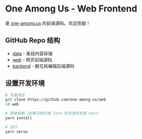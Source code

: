 # One Among Us - Web Frontend

是 [one-among.us](https://one-among.us/) 的前端源码。欢迎贡献！

## GitHub Repo 结构

* [data](https://github.com/one-among-us/data) - 条目内容存储
* [web](https://github.com/one-among-us/web) - 网页前端源码
* [backend](https://github.com/one-among-us/backend) - 献花和编辑后端源码

## 设置开发环境

```sh
# 克隆项目
git clone https://github.com/one-among-us/web
cd web

# 安装依赖（如果没有安装 Yarn 的话请先安装 Yarn）
yarn install

# 运行
yarn serve
```

